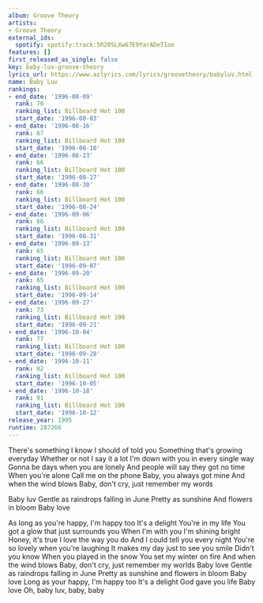 ```yaml
---
album: Groove Theory
artists:
- Groove Theory
external_ids:
  spotify: spotify:track:5R20SLXw67E9YarADeTIoe
features: []
first_released_as_single: false
key: baby-luv-groove-theory
lyrics_url: https://www.azlyrics.com/lyrics/groovetheory/babyluv.html
name: Baby Luv
rankings:
- end_date: '1996-08-09'
  rank: 70
  ranking_list: Billboard Hot 100
  start_date: '1996-08-03'
- end_date: '1996-08-16'
  rank: 67
  ranking_list: Billboard Hot 100
  start_date: '1996-08-10'
- end_date: '1996-08-23'
  rank: 66
  ranking_list: Billboard Hot 100
  start_date: '1996-08-17'
- end_date: '1996-08-30'
  rank: 66
  ranking_list: Billboard Hot 100
  start_date: '1996-08-24'
- end_date: '1996-09-06'
  rank: 66
  ranking_list: Billboard Hot 100
  start_date: '1996-08-31'
- end_date: '1996-09-13'
  rank: 65
  ranking_list: Billboard Hot 100
  start_date: '1996-09-07'
- end_date: '1996-09-20'
  rank: 65
  ranking_list: Billboard Hot 100
  start_date: '1996-09-14'
- end_date: '1996-09-27'
  rank: 73
  ranking_list: Billboard Hot 100
  start_date: '1996-09-21'
- end_date: '1996-10-04'
  rank: 77
  ranking_list: Billboard Hot 100
  start_date: '1996-09-28'
- end_date: '1996-10-11'
  rank: 82
  ranking_list: Billboard Hot 100
  start_date: '1996-10-05'
- end_date: '1996-10-18'
  rank: 91
  ranking_list: Billboard Hot 100
  start_date: '1996-10-12'
release_year: 1995
runtime: 287266
---
```

There's something I know I should of told you
Something that's growing everyday
Whether or not
I say it a lot
I'm down with you in every single way
Gonna be days when you are lonely
And people will say they got no time
When you're alone
Call me on the phone
Baby, you always got mine
And when the wind blows
Baby, don't cry, just remember my words


Baby luv
Gentle as raindrops falling in June
Pretty as sunshine
And flowers in bloom
Baby love

As long as you're happy, I'm happy too
It's a delight
You're in my life
You got a glow that just surrounds you
When I'm with you I'm shining bright
Honey, it's true
I love the way you do
And I could tell you every night
You're so lovely when you're laughing
It makes my day just to see you smile
Didn't you know
When you played in the snow
You set my winter on fire
And when the wind blows
Baby, don't cry, just remember my worlds
Baby love
Gentle as raindrops falling in June
Pretty as sunshine and flowers in bloom
Baby love
Long as your happy, I'm happy too
It's a delight
God gave you life
Baby love
Oh, baby luv, baby, baby
